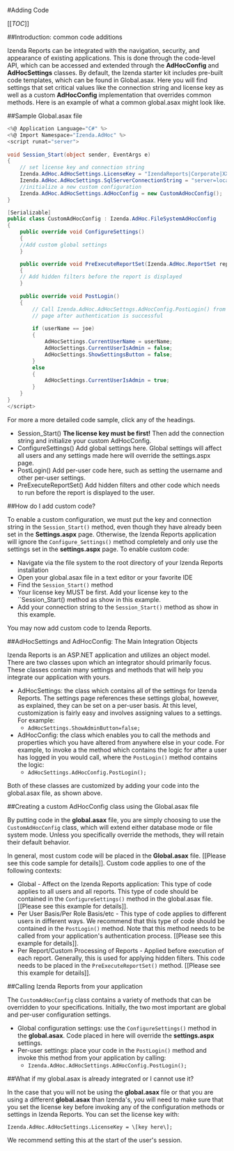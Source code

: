 #Adding Code

[[_TOC_]]

##Introduction: common code additions

Izenda Reports can be integrated with the navigation, security, and appearance of existing applications. This is done through the code-level API, which can be accessed and extended through the **AdHocConfig** and **AdHocSettings** classes. By default, the Izenda starter kit includes pre-built code templates, which can be found in Global.asax. Here you will find settings that set critical values like the connection string and license key as well as a custom **AdHocConfig** implementation that overrides common methods. Here is an example of what a common global.asax might look like. 

##Sample Global.asax file

``` c#
<%@ Application Language="C#" %>
<%@ Import Namespace="Izenda.AdHoc" %>
<script runat="server">
    
void Session_Start(object sender, EventArgs e) 
{
	// set license key and connection string
	Izenda.AdHoc.AdHocSettings.LicenseKey = "IzendaReports|Corporate|XXXXXXXXXXXX";
	Izenda.AdHoc.AdHocSettings.SqlServerConnectionString = "server=localhost;Database=Database1;Trusted_Connection=True";
	//initialize a new custom configuration 
	Izenda.AdHoc.AdHocSettings.AdHocConfig = new CustomAdHocConfig();
}

[Serializable]
public class CustomAdHocConfig : Izenda.AdHoc.FileSystemAdHocConfig
{
	public override void ConfigureSettings()
	{
	//Add custom global settings
	}

	public override void PreExecuteReportSet(Izenda.AdHoc.ReportSet reportSet)
	{
	// Add hidden filters before the report is displayed     
	}
	
	public override void PostLogin()
	{
		// Call Izenda.AdHoc.AdHocSettngs.AdHocConfig.PostLogin() from your login
		// page after authentication is successful
               
		if (userName == joe)
		{
			AdHocSettings.CurrentUserName = userName;
			AdHocSettings.CurrentUserIsAdmin = false;
			AdHocSettings.ShowSettingsButton = false;
		}
		else
		{
			AdHocSettings.CurrentUserIsAdmin = true; 
		}
	}
}
</script>
```

For more a more detailed code sample, click any of the headings.

  * Session_Start() **The license key must be first!** Then add the connection string and initialize your custom AdHocConfig.
  * ConfigureSettings() Add global settings here. Global settings will affect all users and any settings made here will override the settings.aspx page.
  * PostLogin() Add per-user code here, such as setting the username and other per-user settings.
  * PreExecuteReportSet() Add hidden filters and other code which needs to run before the report is displayed to the user.

##How do I add custom code?

To enable a custom configuration, we must put the key and connection string in the ``Session_Start()`` method, even though they have already been set in the **Settings.aspx** page. Otherwise, the Izenda Reports application will ignore the ``Configure_Settings()`` method completely and only use the settings set in the **settings.aspx** page. To enable custom code: 

  * Navigate via the file system to the root directory of your Izenda Reports installation
  * Open your global.asax file in a text editor or your favorite IDE
  * Find the ``Session_Start()`` method
  * Your license key MUST be first. Add your license key to the ``Session_Start() method as show in this example.
  * Add your connection string to the ``Session_Start()`` method as show in this example.

You may now add custom code to Izenda Reports.

##AdHocSettings and AdHocConfig: The Main Integration Objects

Izenda Reports is an ASP.NET application and utilizes an object model. There are two classes upon which an integrator should primarily focus. These classes contain many settings and methods that will help you integrate our application with yours.

  * AdHocSettings: the class which contains all of the settings for Izenda Reports. The settings page references these settings global, however, as explained, they can be set on a per-user basis. At this level, customization is fairly easy and involves assigning values to a settings. For example:
    * ``AdHocSettings.ShowAdminButton=false;``
  * AdHocConfig: the class which enables you to call the methods and properties which you have altered from anywhere else in your code. For example, to invoke a the method which contains the logic for after a user has logged in you would call, where the ``PostLogin()`` method contains the logic:
    * ``AdHocSettings.AdHocConfig.PostLogin();``

Both of these classes are customized by adding your code into the global.asax file, as shown above.

##Creating a custom AdHocConfig class using the Global.asax file

By putting code in the **global.asax** file, you are simply choosing to use the ``CustomAdHocConfig`` class, which will extend either database mode or file system mode. Unless you specifically override the methods, they will retain their default behavior.

In general, most custom code will be placed in the **Global.asax** file. [[Please see this code sample for details]]. Custom code applies to one of the following contexts:

  * Global - Affect on the Izenda Reports application: This type of code applies to all users and all reports. This type of code should be contained in the ``ConfigureSettings()`` method in the global.asax file. [[Please see this example for details]]. 
  * Per User Basis/Per Role Basis/etc - This type of code applies to different users in different ways. We recommend that this type of code should be contained in the ``PostLogin()`` method. Note that this method needs to be called from your application's authentication process. [[Please see this example for details]].
  * Per Report/Custom Processing of Reports - Applied before execution of each report. Generally, this is used for applying hidden filters. This code needs to be placed in the ``PreExecuteReportSet()`` method. [[Please see this example for details]].

##Calling Izenda Reports from your application

The ``CustomAdHocConfig`` class contains a variety of methods that can be overridden to your specifications. Initially, the two most important are global and per-user configuration settings.

  * Global configuration settings: use the ``ConfigureSettings()`` method in the **global.asax**. Code placed in here will override the **settings.aspx** settings.
  * Per-user settings: place your code in the ``PostLogin()`` method and invoke this method from your application by calling:
    * ``Izenda.AdHoc.AdHocSettings.AdHocConfig.PostLogin();``

##What if my global.asax is already integrated or I cannot use it?

In the case that you will not be using the **global.asax** file or that you are using a different **global.asax** than Izenda's, you will need to make sure that you set the license key before invoking any of the configuration methods or settings in Izenda Reports. You can set the license key with:

 ``Izenda.AdHoc.AdHocSettings.LicenseKey = \[key here\];``

We recommend setting this at the start of the user's session.